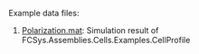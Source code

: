 Example data files:
 1. [Polarization.mat](Polarization.mat): Simulation result of
    FCSys.Assemblies.Cells.Examples.CellProfile
